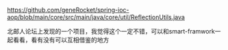 https://github.com/geneRocket/spring-ioc-aop/blob/main/core/src/main/java/core/util/ReflectionUtils.java



北邮人论坛上发现的一个项目，我觉得这个一定不错，可以和smart-framwork一起看看，看有没有可以互相借鉴的地方